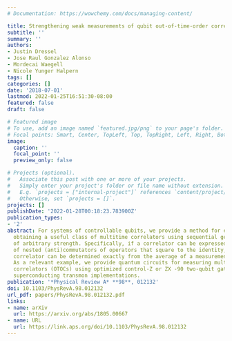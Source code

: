 ```yaml
---
# Documentation: https://wowchemy.com/docs/managing-content/

title: Strengthening weak measurements of qubit out-of-time-order correlators
subtitle: ''
summary: ''
authors:
- Justin Dressel
- Jose Raul Gonzalez Alonso
- Mordecai Waegell
- Nicole Yunger Halpern
tags: []
categories: []
date: '2018-07-01'
lastmod: 2022-01-25T16:51:30-08:00
featured: false
draft: false

# Featured image
# To use, add an image named `featured.jpg/png` to your page's folder.
# Focal points: Smart, Center, TopLeft, Top, TopRight, Left, Right, BottomLeft, Bottom, BottomRight.
image:
  caption: ''
  focal_point: ''
  preview_only: false

# Projects (optional).
#   Associate this post with one or more of your projects.
#   Simply enter your project's folder or file name without extension.
#   E.g. `projects = ["internal-project"]` references `content/project/deep-learning/index.md`.
#   Otherwise, set `projects = []`.
projects: []
publishDate: '2022-01-28T00:18:23.783900Z'
publication_types:
- '2'
abstract: For systems of controllable qubits, we provide a method for experimentally
  obtaining a useful class of multitime correlators using sequential generalized measurements
  of arbitrary strength. Specifically, if a correlator can be expressed as an average
  of nested (anti)commutators of operators that square to the identity, then that
  correlator can be determined exactly from the average of a measurement sequence.
  As a relevant example, we provide quantum circuits for measuring multiqubit out-of-time-order
  correlators (OTOCs) using optimized control-Z or ZX -90 two-qubit gates common in
  superconducting transmon implementations.
publication: '*Physical Review A* **98**, 012132'
doi: 10.1103/PhysRevA.98.012132
url_pdf: papers/PhysRevA.98.012132.pdf
links:
- name: arXiv
  url: https://arxiv.org/abs/1805.00667
- name: URL
  url: https://link.aps.org/doi/10.1103/PhysRevA.98.012132
---
```

